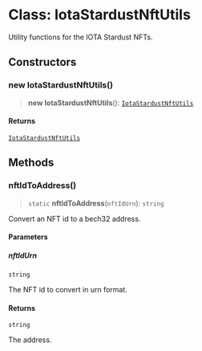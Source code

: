# Class: IotaStardustNftUtils

Utility functions for the IOTA Stardust NFTs.

## Constructors

### new IotaStardustNftUtils()

> **new IotaStardustNftUtils**(): [`IotaStardustNftUtils`](IotaStardustNftUtils.md)

#### Returns

[`IotaStardustNftUtils`](IotaStardustNftUtils.md)

## Methods

### nftIdToAddress()

> `static` **nftIdToAddress**(`nftIdUrn`): `string`

Convert an NFT id to a bech32 address.

#### Parameters

##### nftIdUrn

`string`

The NFT id to convert in urn format.

#### Returns

`string`

The address.
